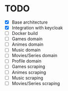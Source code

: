 # TODO

- [x] Base architecture
- [x] Integration with keycloak
- [ ] Docker build
- [ ] Games domain
- [ ] Animes domain
- [ ] Music domain
- [ ] Movies/Series domain
- [ ] Profile domain
- [ ] Games scraping
- [ ] Animes scraping
- [ ] Music scraping
- [ ] Movies/Series scraping
